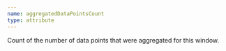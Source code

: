 ```yaml
---
name: aggregatedDataPointsCount
type: attribute
---
```


Count of the number of data points that were aggregated for this window.